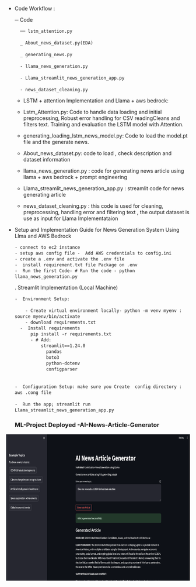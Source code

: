 - Code Workflow :

    ─ Code

        ── lstm_attention.py
    
        _ About_news_dataset.py(EDA)
    
        _ generating_news.py
    
        - llama_news_generation.py

        - Llama_streamlit_news_generation_app.py
  
        - news_dataset_cleaning.py
    
    - LSTM + attention Implementation and Llama + aws bedrock:

   -  Lstm_Attention.py: Code to handle data loading and initial preprocessing, Robust error handling for CSV readingCleans and filters text. Training and evaluation the LSTM model with     Attention.

    - generating_loading_lstm_news_model.py: Code to load the model.pt file and the generate news.
   -  About_news_dataset.py: code to load , check description and dataset information
   -  llama_news_generation.py : code for generating news article using llama + aws bedrock + prompt engineering
   - Llama_streamlit_news_generation_app.py : streamlit code for news generating article
   -  news_dataset_cleaning.py : this code is used for cleaning, preprocessing, handling error and filtering text , the output dataset is use as input for Llama Implementataion

- Setup and Implementation Guide for News Generation System Using Llma and AWS Bedrock

      - connect to ec2 instance
      - setup aws config file -  Add AWS credentials to config.ini
      - create a .env and activate the .env file
      -  install requirement.txt file Package on .env 
      -  Run the first Code- # Run the code - python llama_news_generation.py

  . Streamlit Implementation (Local Machine)
  
      -  Environment Setup:
  
          - Create virtual environment locally- python -m venv myenv : source myenv/bin/activate
          - download requirements.txt     
        -  Install requirements
            pip install -r requirements.txt
            - # Add:
                streamlit==1.24.0
                  pandas
                  boto3
                  python-dotenv
                  configparser


      -  Configuration Setup: make sure you Create  config directory :  aws .cong file

      -  Run the app; streamlit run Llama_streamlit_news_generation_app.py

  ### ML-Project Deployed -AI-News-Article-Generator    

 <img src="./AI_news.png" width="600" height="400">  




    





